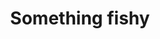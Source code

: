 ---
layout: riddle
title: Something fishy
sha256: c093dbc9b7b2e714a1cb0cab2565a06ca9fd28e721b4f994bb48377e3681e8de
image: normal_1c86300c2eb39852.png
creator: Varga Petra Anett
year: 2015
---